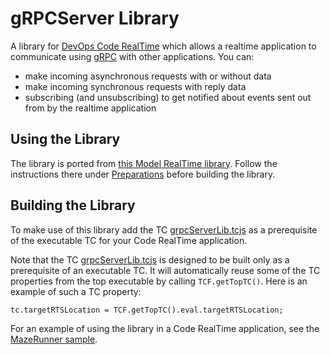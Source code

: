 # gRPCServer Library
A library for [DevOps Code RealTime](https://secure-dev-ops.github.io/code-realtime) which allows a realtime application to communicate using [gRPC](https://grpc.io/) with other applications. You can:

* make incoming asynchronous requests with or without data
* make incoming synchronous requests with reply data
* subscribing (and unsubscribing) to get notified about events sent out from by the realtime application

## Using the Library
The library is ported from [this Model RealTime library](https://github.com/HCL-TECH-SOFTWARE/lib-grpc-server). Follow the instructions there under [Preparations](https://github.com/HCL-TECH-SOFTWARE/lib-grpc-server?tab=readme-ov-file#preparations) before building the library.

## Building the Library
To make use of this library add the TC [grpcServerLib.tcjs](grpcServerLib.tcjs) as a prerequisite of the executable TC for your Code RealTime application.

Note that the TC [grpcServerLib.tcjs](grpcServerLib.tcjs) is designed to be built only as a prerequisite of an executable TC. It will automatically reuse some of the TC properties from the top executable by calling `TCF.getTopTC()`. Here is an example of such a TC property:

`
tc.targetRTSLocation = TCF.getTopTC().eval.targetRTSLocation;
`

For an example of using the library in a Code RealTime application, see the [MazeRunner sample](../gRPC_MazeRunner/README.md). 
